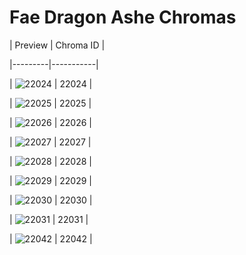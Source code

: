 # Fae Dragon Ashe Chromas


| Preview | Chroma ID |

|---------|-----------|

| ![22024](https://raw.communitydragon.org/latest/plugins/rcp-be-lol-game-data/global/default/v1/champion-chroma-images/22/22024.png) | 22024 |

| ![22025](https://raw.communitydragon.org/latest/plugins/rcp-be-lol-game-data/global/default/v1/champion-chroma-images/22/22025.png) | 22025 |

| ![22026](https://raw.communitydragon.org/latest/plugins/rcp-be-lol-game-data/global/default/v1/champion-chroma-images/22/22026.png) | 22026 |

| ![22027](https://raw.communitydragon.org/latest/plugins/rcp-be-lol-game-data/global/default/v1/champion-chroma-images/22/22027.png) | 22027 |

| ![22028](https://raw.communitydragon.org/latest/plugins/rcp-be-lol-game-data/global/default/v1/champion-chroma-images/22/22028.png) | 22028 |

| ![22029](https://raw.communitydragon.org/latest/plugins/rcp-be-lol-game-data/global/default/v1/champion-chroma-images/22/22029.png) | 22029 |

| ![22030](https://raw.communitydragon.org/latest/plugins/rcp-be-lol-game-data/global/default/v1/champion-chroma-images/22/22030.png) | 22030 |

| ![22031](https://raw.communitydragon.org/latest/plugins/rcp-be-lol-game-data/global/default/v1/champion-chroma-images/22/22031.png) | 22031 |

| ![22042](https://raw.communitydragon.org/latest/plugins/rcp-be-lol-game-data/global/default/v1/champion-chroma-images/22/22042.png) | 22042 |